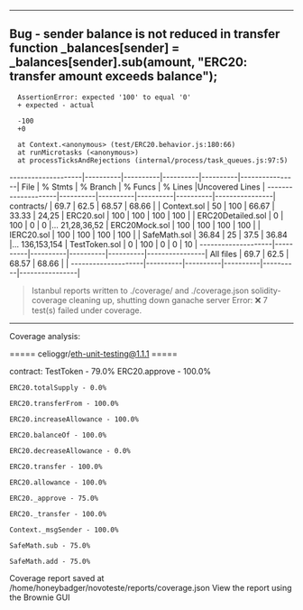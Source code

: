 -----------------------------------------------------------------------------------------------------------------------------------------------------
Bug - sender balance is not reduced in transfer function
_balances[sender] = _balances[sender].sub(amount, "ERC20: transfer amount exceeds balance");
------------------------------------------------------------------------------------------------------------------------------------------------------      

      AssertionError: expected '100' to equal '0'
      + expected - actual

      -100
      +0
      
      at Context.<anonymous> (test/ERC20.behavior.js:180:66)
      at runMicrotasks (<anonymous>)
      at processTicksAndRejections (internal/process/task_queues.js:97:5)



--------------------|----------|----------|----------|----------|----------------|
File                |  % Stmts | % Branch |  % Funcs |  % Lines |Uncovered Lines |
--------------------|----------|----------|----------|----------|----------------|
 contracts/         |     69.7 |     62.5 |    68.57 |    68.66 |                |
  Context.sol       |       50 |      100 |    66.67 |    33.33 |          24,25 |
  ERC20.sol         |      100 |      100 |      100 |      100 |                |
  ERC20Detailed.sol |        0 |      100 |        0 |        0 |... 21,28,36,52 |
  ERC20Mock.sol     |      100 |      100 |      100 |      100 |                |
  IERC20.sol        |      100 |      100 |      100 |      100 |                |
  SafeMath.sol      |    36.84 |       25 |     37.5 |    36.84 |... 136,153,154 |
  TestToken.sol     |        0 |      100 |        0 |        0 |             10 |
--------------------|----------|----------|----------|----------|----------------|
All files           |     69.7 |     62.5 |    68.57 |    68.66 |                |
--------------------|----------|----------|----------|----------|----------------|

> Istanbul reports written to ./coverage/ and ./coverage.json
> solidity-coverage cleaning up, shutting down ganache server
Error: ❌ 7 test(s) failed under coverage.

-----------------------------------------------------------------------------------------------------------------------------------------------------------------------------------------------------------------------------------------------------------------------------------------------------------

Coverage analysis:

 ===== celioggr/eth-unit-testing@1.1.1 =====

  contract: TestToken - 79.0%
    ERC20.approve - 100.0%

    ERC20.totalSupply - 0.0%

    ERC20.transferFrom - 100.0%

    ERC20.increaseAllowance - 100.0%

    ERC20.balanceOf - 100.0%

    ERC20.decreaseAllowance - 0.0%

    ERC20.transfer - 100.0%

    ERC20.allowance - 100.0%

    ERC20._approve - 75.0%

    ERC20._transfer - 100.0%

    Context._msgSender - 100.0%

    SafeMath.sub - 75.0%

    SafeMath.add - 75.0%

Coverage report saved at /home/honeybadger/novoteste/reports/coverage.json
View the report using the Brownie GUI

